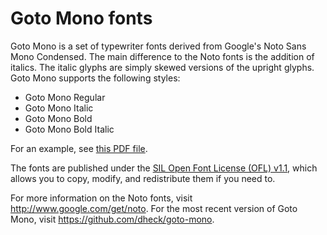 # Goto Mono fonts

Goto Mono is a set of typewriter fonts derived from Google's Noto Sans Mono 
Condensed. The main difference to the Noto fonts is the addition of italics.
The italic glyphs are simply skewed versions of the upright glyphs.
Goto Mono supports the following styles:

- Goto Mono Regular
- Goto Mono Italic
- Goto Mono Bold
- Goto Mono Bold Italic

For an example, see [this PDF file](GotoMonoSample.pdf).

The fonts are published under the [SIL Open Font License (OFL) v1.1](http://scripts.sil.org/OFL), which allows you to copy, modify, and redistribute them if you need to.

For more information on the Noto fonts, visit http://www.google.com/get/noto.
For the most recent version of Goto Mono, visit https://github.com/dheck/goto-mono.
